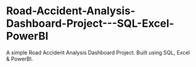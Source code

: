 # Road-Accident-Analysis-Dashboard-Project---SQL-Excel-PowerBI
A simple Road Accident Analysis Dashboard Project. Built using SQL, Excel &amp; PowerBI. 
